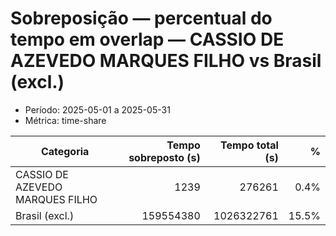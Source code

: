 # Sobreposição — percentual do tempo em overlap — CASSIO DE AZEVEDO MARQUES FILHO vs Brasil (excl.)

- Período: 2025-05-01 a 2025-05-31
- Métrica: time-share

| Categoria | Tempo sobreposto (s) | Tempo total (s) | % |
|-----------|------------------:|------------------:|---:|
| CASSIO DE AZEVEDO MARQUES FILHO  | 1239 | 276261 | 0.4% |
| Brasil (excl.) | 159554380 | 1026322761 | 15.5% |
